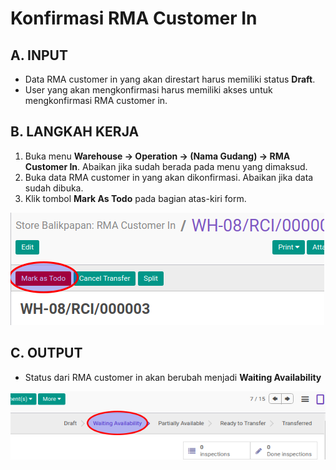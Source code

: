 # Konfirmasi RMA Customer In

## A. INPUT

* Data RMA customer in yang akan direstart harus memiliki status **Draft**.
* User yang akan mengkonfirmasi harus memiliki akses untuk mengkonfirmasi RMA customer in.

## B. LANGKAH KERJA

1. Buka menu **Warehouse -> Operation -> (Nama Gudang) -> RMA Customer In**. Abaikan jika sudah berada
pada menu yang dimaksud.
2. Buka data RMA customer in yang akan dikonfirmasi. Abaikan jika data sudah dibuka.
3. Klik tombol **Mark As Todo** pada bagian atas-kiri form.

![](../../img/rma-customer-in/tombol-mark-as-todo.png)

## C. OUTPUT

* Status dari RMA customer in akan berubah menjadi **Waiting Availability**

![](../../img/rma-customer-in/status-waiting.png)
